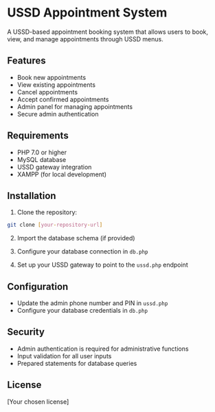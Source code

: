 # USSD Appointment System

A USSD-based appointment booking system that allows users to book, view, and manage appointments through USSD menus.

## Features

- Book new appointments
- View existing appointments
- Cancel appointments
- Accept confirmed appointments
- Admin panel for managing appointments
- Secure admin authentication

## Requirements

- PHP 7.0 or higher
- MySQL database
- USSD gateway integration
- XAMPP (for local development)

## Installation

1. Clone the repository:
```bash
git clone [your-repository-url]
```

2. Import the database schema (if provided)

3. Configure your database connection in `db.php`

4. Set up your USSD gateway to point to the `ussd.php` endpoint

## Configuration

- Update the admin phone number and PIN in `ussd.php`
- Configure your database credentials in `db.php`

## Security

- Admin authentication is required for administrative functions
- Input validation for all user inputs
- Prepared statements for database queries

## License

[Your chosen license] 